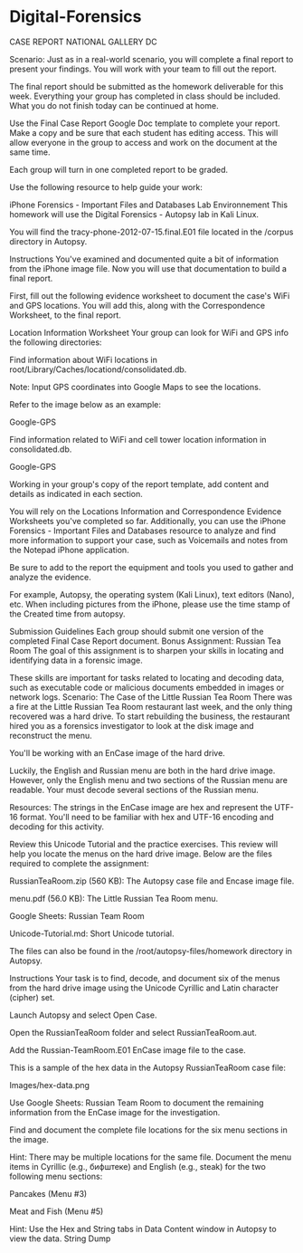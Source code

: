 # Digital-Forensics

CASE REPORT   NATIONAL GALLERY DC

Scenario:
Just as in a real-world scenario, you will complete a final report to present your findings. You will work with your team to fill out the report.

The final report should be submitted as the homework deliverable for this week. Everything your group has completed in class should be included. What you do not finish today can be continued at home.

Use the Final Case Report Google Doc template to complete your report. Make a copy and be sure that each student has editing access. This will allow everyone in the group to access and work on the document at the same time.

Each group will turn in one completed report to be graded.

Use the following resource to help guide your work:

iPhone Forensics - Important Files and Databases
Lab Environnement
This homework will use the Digital Forensics - Autopsy lab in Kali Linux.

You will find the tracy-phone-2012-07-15.final.E01 file located in the /corpus directory in Autopsy.

Instructions
You've examined and documented quite a bit of information from the iPhone image file. Now you will use that documentation to build a final report.

First, fill out the following evidence worksheet to document the case's WiFi and GPS locations. You will add this, along with the Correspondence Worksheet, to the final report.

Location Information Worksheet
Your group can look for WiFi and GPS info the following directories:

Find information about WiFi locations in root/Library/Caches/locationd/consolidated.db.

Note: Input GPS coordinates into Google Maps to see the locations.

Refer to the image below as an example:

Google-GPS

Find information related to WiFi and cell tower location information in consolidated.db.

Google-GPS

Working in your group's copy of the report template, add content and details as indicated in each section.

You will rely on the Locations Information and Correspondence Evidence Worksheets you've completed so far. Additionally, you can use the iPhone Forensics - Important Files and Databases resource to analyze and find more information to support your case, such as Voicemails and notes from the Notepad iPhone application.

Be sure to add to the report the equipment and tools you used to gather and analyze the evidence.

For example, Autopsy, the operating system (Kali Linux), text editors (Nano), etc.
When including pictures from the iPhone, please use the time stamp of the Created time from autopsy.

Submission Guidelines
Each group should submit one version of the completed Final Case Report document.
Bonus Assignment: Russian Tea Room
The goal of this assignment is to sharpen your skills in locating and identifying data in a forensic image.

These skills are important for tasks related to locating and decoding data, such as executable code or malicious documents embedded in images or network logs.
Scenario: The Case of the Little Russian Tea Room
There was a fire at the Little Russian Tea Room restaurant last week, and the only thing recovered was a hard drive. To start rebuilding the business, the restaurant hired you as a forensics investigator to look at the disk image and reconstruct the menu.

You'll be working with an EnCase image of the hard drive.

Luckily, the English and Russian menu are both in the hard drive image. However, only the English menu and two sections of the Russian menu are readable. Your must decode several sections of the Russian menu.

Resources:
The strings in the EnCase image are hex and represent the UTF-16 format. You'll need to be familiar with hex and UTF-16 encoding and decoding for this activity.

Review this Unicode Tutorial and the practice exercises. This review will help you locate the menus on the hard drive image.
Below are the files required to complete the assignment:

RussianTeaRoom.zip (560 KB): The Autopsy case file and Encase image file.

menu.pdf (56.0 KB): The Little Russian Tea Room menu.

Google Sheets: Russian Team Room

Unicode-Tutorial.md: Short Unicode tutorial.

The files can also be found in the /root/autopsy-files/homework directory in Autopsy.

Instructions
Your task is to find, decode, and document six of the menus from the hard drive image using the Unicode Cyrillic and Latin character (cipher) set.

Launch Autopsy and select Open Case.

Open the RussianTeaRoom folder and select RussianTeaRoom.aut.

Add the Russian-TeamRoom.E01 EnCase image file to the case.

This is a sample of the hex data in the Autopsy RussianTeaRoom case file:

Images/hex-data.png

Use Google Sheets: Russian Team Room to document the remaining information from the EnCase image for the investigation.

Find and document the complete file locations for the six menu sections in the image.

Hint: There may be multiple locations for the same file.
Document the menu items in Cyrillic (e.g., бифштеке) and English (e.g., steak) for the two following menu sections:

Pancakes (Menu #3)

Meat and Fish (Menu #5)

Hint: Use the Hex and String tabs in Data Content window in Autopsy to view the data.
String Dump
